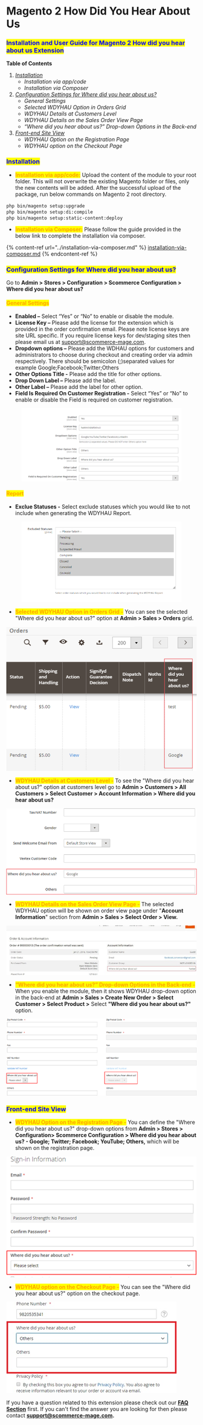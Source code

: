 # Magento 2 How Did You Hear About Us

### <mark style="color:blue;">Installation and User Guide for Magento 2 How did you hear about us Extension</mark>

**Table of Contents**

1. [_Installation_ ](magento-2-how-did-you-hear-about-us.md#bookmark0)
   * _Installation via app/code_&#x20;
   * _Installation via Composer_
2. [_Configuration Settings for Where did you hear about us?_ ](magento-2-how-did-you-hear-about-us.md#bookmark3)
   * _General Settings_&#x20;
   * _Selected WDYHAU Option in Orders Grid_&#x20;
   * _WDYHAU Details at Customers Level_&#x20;
   * _WDYHAU Details on the Sales Order View Page_&#x20;
   * _“Where did you hear about us?” Drop-down Options in the Back-end_&#x20;
3. [_Front-end Site View_ ](magento-2-how-did-you-hear-about-us.md#bookmark9)
   * _WDYHAU Option on the Registration Page_&#x20;
   * _WDYHAU option on the Checkout Page_&#x20;

### <mark style="color:blue;">Installation</mark> <a href="#bookmark0" id="bookmark0"></a>

* <mark style="color:orange;">**Installation via app/code:**</mark> Upload the content of the module to your root folder. This will not overwrite the existing Magento folder or files, only the new contents will be added. After the successful upload of the package, run below commands on Magento 2 root directory.

```
php bin/magento setup:upgrade
php bin/magento setup:di:compile
php bin/magento setup:static-content:deploy
```

* <mark style="color:orange;">**Installation via Composer:**</mark> Please follow the guide provided in the below link to complete the installation via composer.

{% content-ref url="../installation-via-composer.md" %}
[installation-via-composer.md](../installation-via-composer.md)
{% endcontent-ref %}

### <mark style="color:blue;">Configuration Settings for Where did you hear about us?</mark> <a href="#bookmark3" id="bookmark3"></a>

Go to **Admin > Stores > Configuration > Scommerce Configuration > Where did you hear about us?**

#### <mark style="color:orange;">General Settings</mark> <a href="#bookmark4" id="bookmark4"></a>

* **Enabled –** Select “Yes” or “No” to enable or disable the module.
* **License Key –** Please add the license for the extension which is provided in the order confirmation email. Please note license keys are site URL specific. If you require license keys for dev/staging sites then please email us at [support@scommerce-mage.com](mailto:support@scommerce-mage.com).
* **Dropdown options –** Please add the WDHAU options for customers and administrators to choose during checkout and creating order via admin respectively. There should be semicolon (;)separated values for example Google;Facebook;Twitter;Others
* **Other Options Title -** Please add the title for other options.
* **Drop Down Label –** Please add the label.
* **Other Label –** Please add the label for other option.
* **Field Is Required On Customer Registration -** Select “Yes” or “No” to enable or disable the Field is required on customer registration.

<figure><img src="../../.gitbook/assets/image (24).png" alt=""><figcaption></figcaption></figure>

#### <mark style="color:orange;">Report</mark> <a href="#bookmark4" id="bookmark4"></a>

* **Exclue Statuses -** Select exclude statuses which you would like to not include when generating the WDYHAU Report.

<figure><img src="../../.gitbook/assets/image (1) (1) (1) (1) (1) (1) (1) (1) (1) (1) (1) (1) (1) (1).png" alt=""><figcaption></figcaption></figure>

* <mark style="color:orange;">**Selected WDYHAU Option in Orders Grid -**</mark> You can see the selected "Where did you hear about us?" option at **Admin > Sales > Orders** grid.

![](<../../.gitbook/assets/2 (41)>)

* <mark style="color:orange;">**WDYHAU Details at Customers Level -**</mark> To see the "Where did you hear about us?" option at customers level go to **Admin > Customers > All Customers > Select Customer > Account Information > Where did you hear about us?**

![A screenshot of a cell phone  Description automatically generated](<../../.gitbook/assets/3 (83)>)

* <mark style="color:orange;">**WDYHAU Details on the Sales Order View Page -**</mark> The selected WDYHAU option will be shown on order view page under "**Account Information**" section from **Admin > Sales > Select Order > View.**

![](../../.gitbook/assets/details.jpg)

* <mark style="color:orange;">**“Where did you hear about us?” Drop-down Options in the Back-end -**</mark> When you enable the module, then it shows WDYHAU drop-down option in the back-end at **Admin > Sales > Create New Order > Select Customer > Select Product >** Select **"Where did you hear about us?"** option.

![](../../.gitbook/assets/dropdownopitons.png)

### <mark style="color:blue;">Front-end Site View</mark> <a href="#bookmark9" id="bookmark9"></a>

* <mark style="color:orange;">**WDYHAU Option on the Registration Page -**</mark> You can define the "Where did you hear about us?" drop-down options from **Admin > Stores > Configuration> Scommerce Configuration > Where did you hear about us? - Google; Twitter; Facebook; YouTube; Others,** which will be shown on the registration page.

![](<../../.gitbook/assets/6 (41)>)

* <mark style="color:orange;">**WDYHAU option on the Checkout Page -**</mark> You can see the "Where did you hear about us?" option on the checkout page.

![](<../../.gitbook/assets/7 (23)>)

If you have a question related to this extension please check out our [**FAQ Section**](magento-2-how-did-you-hear-about-us.md#installation-and-user-guide-for-magento-2-how-did-you-hear-about-us-extension) first. If you can't find the answer you are looking for then please contact [**support@scommerce-mage.com**](mailto:core@scommerce-mage.com)**.**
